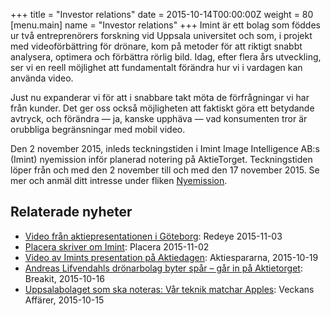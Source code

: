 +++
title = "Investor relations"
date = 2015-10-14T00:00:00Z
weight = 80
[menu.main]
name = "Investor relations"
+++
Imint är ett bolag som föddes ur två entreprenörers forskning vid Uppsala universitet och som, i projekt med videoförbättring för drönare, kom på metoder för att riktigt snabbt analysera, optimera och förbättra rörlig bild. Idag, efter flera års utveckling, ser vi en reell möjlighet att fundamentalt förändra hur vi i vardagen kan använda video.

Just nu expanderar vi för att i snabbare takt möta de förfrågningar vi har från kunder. Det ger oss också möjligheten att faktiskt göra ett betydande avtryck, och förändra &mdash; ja, kanske upphäva &mdash; vad konsumenten tror är orubbliga begränsningar med mobil video.

Den 2 november 2015, inleds teckningstiden i Imint Image Intelligence AB:s (Imint) nyemission inför planerad notering på AktieTorget. Teckningstiden löper från och med den 2 november till och med den 17 november 2015. Se mer och anmäl ditt intresse under fliken [Nyemission](/invest/emission).


## Relaterade nyheter
* [Video från aktiepresentationen i Göteborg](https://redeye.solidtango.com/widgets/embed/vw555bh5?auto_play=false&rel=1): Redeye 2015-11-03
* [Placera skriver om Imint](https://www.avanza.se/placera/redaktionellt/2015/11/02/vi-ar-i-en-klassisk-hajpfas-for-dronare.plc.html): Placera 2015-11-02
* [Video av Imints presentation på Aktiedagen](http://aktiespararna.fnf.nu/player/#/74/626): Aktiespararna, 2015-10-19
* [Andreas Lifvendahls drönarbolag byter spår – går in på Aktietorget](http://breakit.se/artikel/1615/andreas-lifvendahls-dronarbolag-byter-spar-gar-in-pa-aktietorget): Breakit, 2015-10-16
* [Uppsalabolaget som ska noteras: Vår teknik matchar Apples](http://www.va.se/nyheter/2015/10/15/uppsalabolaget-som-ska-noteras-var-teknik-matchar-apples/): Veckans Affärer, 2015-10-15
